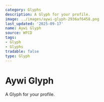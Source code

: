 ```yaml
---
category: Glyphs
description: A Glyph for your profile.
image: ../images/aywi-glyph-2936af6458.png
last_updated: '2025-09-17'
name: Aywi Glyph
source: WFCD
tags:
- Glyph
- Glyphs
tradable: false
type: Glyph
---
```


# Aywi Glyph

A Glyph for your profile.

